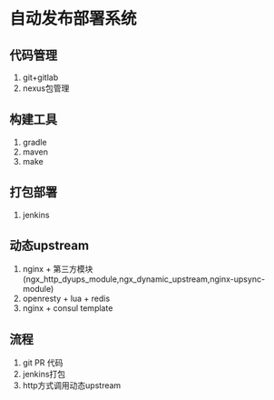 # 自动发布部署系统

## 代码管理

1. git+gitlab
2. nexus包管理

## 构建工具

1. gradle
2. maven
3. make

## 打包部署

1. jenkins

## 动态upstream

1. nginx + 第三方模块(ngx_http_dyups_module,ngx_dynamic_upstream,nginx-upsync-module)
2. openresty + lua + redis
3. nginx + consul template


## 流程

1. git PR 代码
2. jenkins打包
3. http方式调用动态upstream